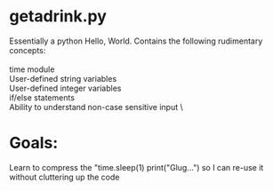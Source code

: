 # getadrink.py
Essentially a python Hello, World. Contains the following rudimentary concepts:
\
\
time module
\
User-defined string variables
\
User-defined integer variables
\
if/else statements
\
Ability to understand non-case sensitive input
\
# Goals:
Learn to compress the "time.sleep(1) print("Glug...") so I can re-use it without cluttering up the code
